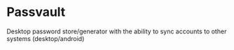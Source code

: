 # Passvault
Desktop password store/generator with the ability to sync accounts to other systems (desktop/android)


